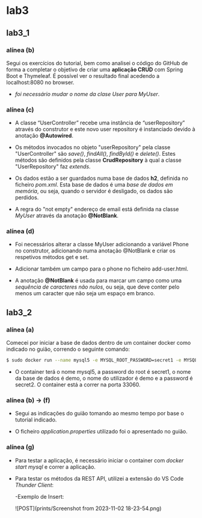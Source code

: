 # lab3

## lab3_1

### alínea (b)
Segui os exercícios do tutorial, bem como analisei o código do GitHub de forma a completar o objetivo de criar uma **aplicação CRUD** com Spring Boot e Thymeleaf. É possível ver o resultado final acedendo a localhost:8080 no browser.

* *foi necessário mudar o nome da clase User para MyUser*.

### alínea (c)

* A classe “UserController” recebe uma instância de “userRepository” através do construtor e este novo user repository é instanciado devido à anotação **@Autowired**.

* Os métodos invocados no objeto "userRepository" pela classe "UserController" são *save()*, *findAll()*, *findById()* e *delete()*.
Estes métodos são definidos pela classe **CrudRepository** à qual a classe "UserRepository" faz *extends*.

* Os dados estão a ser guardados numa base de dados **h2**, definida no ficheiro *pom.xml*. Esta base de dados é uma *base de dados em memória*, ou seja, quando o servidor é desligado, os dados são perdidos.

* A regra do "not empty" endereço de email está definida na classe *MyUser* através da anotação **@NotBlank**.

### alínea (d)

* Foi necessários alterar a classe MyUser adicionando a variável Phone no construtor, adicionando numa anotação @NotBlank e criar os respetivos métodos get e set.
* Adicionar também um campo para o phone no ficheiro add-user.html.

* A anotação **@NotBlank** é usada para marcar um campo como uma *sequência de caracteres não nulos*, ou seja, que deve conter pelo menos um caracter que não seja um espaço em branco.

## lab3_2
### alínea (a)
Comecei por iniciar a base de dados dentro de um container docker como indicado no guião, correndo o seguinte comando:

```bash
$ sudo docker run --name mysql5 -e MYSQL_ROOT_PASSWORD=secret1 -e MYSQL_DATABASE=demo -e MYSQL_USER=demo -e MYSQL_PASSWORD=secret2 -p 33060:3306 -d mysql/mysql-server:5.7
```
* O container terá o nome mysql5, a password do root é secret1, o nome da base de dados é demo, o nome do utilizador é demo e a password é secret2. O container está a correr na porta 33060.

### alínea (b) -> (f)
* Segui as indicações do guião tomando ao mesmo tempo por base o tutorial indicado.

* O ficheiro *application.properties* utilizado foi o apresentado no guião.

### alínea (g)
* Para testar a aplicação, é necessário iniciar o container com *docker start mysql* e correr a aplicação.

* Para testar os métodos da REST API, utilizei a extensão do VS Code *Thunder Client*:

    -Exemplo de Insert:
    
    ![POST](prints/Screenshot from 2023-11-02 18-23-54.png)
